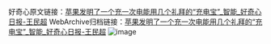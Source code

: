 好奇心原文链接：[苹果发明了一个充一次电能用几个礼拜的“充电宝”_智能_好奇心日报-王民超](https://www.qdaily.com/articles/7537.html)
WebArchive归档链接：[苹果发明了一个充一次电能用几个礼拜的“充电宝”_智能_好奇心日报-王民超](http://web.archive.org/web/20160421191411/http://www.qdaily.com/articles/7537.html)
![image](http://ww3.sinaimg.cn/large/007d5XDply1g3wjij4kk9j30u02r7e2f)